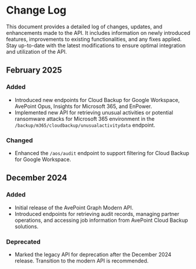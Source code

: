 # Change Log

This document provides a detailed log of changes, updates, and enhancements made to the API. It includes information on newly introduced features, improvements to existing functionalities, and any fixes applied. Stay up-to-date with the latest modifications to ensure optimal integration and utilization of the API.

## February 2025

### Added
- Introduced new endpoints for Cloud Backup for Google Workspace, AvePoint Opus, Insights for Microsoft 365, and EnPower.   
- Implemented new API for retrieving unusual activities or potential ransomware attacks for Microsoft 365 environment in the `/backup/m365/cloudbackup/unusualactivitydata` endpoint. 

### Changed
- Enhanced the `/aos/audit` endpoint to support filtering for Cloud Backup for Google Workspace.  

<!---## January 2025 hotfix

### Fixed
- Resolved the issue with the `Dynamics.ReadWrite.All` scope where the API does not work when using it with the other scopes.  -->


## December 2024

### Added

- Initial release of the AvePoint Graph Modern API.
- Introduced endpoints for retrieving audit records, managing partner operations, and accessing job information from AvePoint Cloud Backup solutions.

### Deprecated
- Marked the legacy API for deprecation after the December 2024 release. Transition to the modern API is recommended.